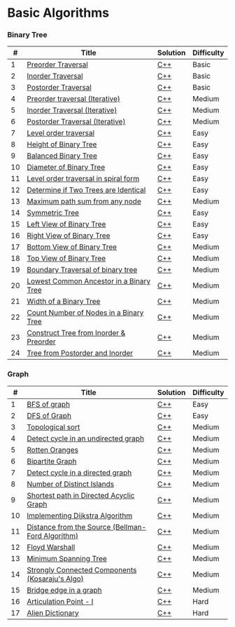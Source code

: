 # Basic Algorithms

### Binary Tree

| # | Title | Solution | Difficulty |
|---| ----- | -------- | ---------- |
|1|[Preorder Traversal](https://practice.geeksforgeeks.org/problems/preorder-traversal/1?utm_source=geeksforgeeks&utm_medium=ml_article_practice_tab&utm_campaign=article_practice_tab) | [C++](./Codes/BinaryTree/PreorderTraversal.cpp)|Basic|
|2|[Inorder Traversal](https://practice.geeksforgeeks.org/problems/inorder-traversal/0) | [C++](./Codes/BinaryTree/inOrder.cpp)|Basic|
|3|[Postorder Traversal](https://practice.geeksforgeeks.org/problems/postorder-traversal/1) | [C++](./Codes/BinaryTree/postOrder.cpp)|Basic|
|4|[Preorder traversal (Iterative)](https://practice.geeksforgeeks.org/problems/preorder-traversal-iterative/1) | [C++](./Codes/BinaryTree/preOrder1.cpp)|Medium|
|5|[Inorder Traversal (Iterative)](https://practice.geeksforgeeks.org/problems/inorder-traversal-iterative/0) | [C++](./Codes/BinaryTree/inOrder1.cpp)|Medium|
|6|[Postorder Traversal (Iterative)](https://practice.geeksforgeeks.org/problems/postorder-traversal-iterative/1) | [C++](./Codes/BinaryTree/postOrder1.cpp)|Medium|
|7|[Level order traversal](https://practice.geeksforgeeks.org/problems/level-order-traversal/1) | [C++](./Codes/BinaryTree/levelOrder1.cpp)|Easy|
|8|[Height of Binary Tree](https://practice.geeksforgeeks.org/problems/height-of-binary-tree/1?utm_source=geeksforgeeks&utm_medium=article_practice_tab&utm_campaign=article_practice_tab) | [C++](./Codes/BinaryTree/heightBt.cpp)|Easy|
|9|[Balanced Binary Tree](https://leetcode.com/problems/balanced-binary-tree/description/) | [C++](./Codes/BinaryTree/isBalanced.cpp)|Easy|
|10|[Diameter of Binary Tree](https://leetcode.com/problems/diameter-of-binary-tree/description/) | [C++](./Codes/BinaryTree/diameterOfBinaryTree.cpp)|Easy|
|11|[Level order traversal in spiral form](https://practice.geeksforgeeks.org/problems/level-order-traversal-in-spiral-form/1?utm_source=geeksforgeeks&utm_medium=article_practice_tab&utm_campaign=article_practice_tab) | [C++](./Codes/BinaryTree/findSpiral.cpp)|Easy|
|12|[Determine if Two Trees are Identical](https://practice.geeksforgeeks.org/problems/determine-if-two-trees-are-identical/1?utm_source=geeksforgeeks&utm_medium=article_practice_tab&utm_campaign=article_practice_tab) | [C++](./Codes/BinaryTree/isIdentical.cpp)|Easy|
|13|[Maximum path sum from any node](https://practice.geeksforgeeks.org/problems/maximum-path-sum-from-any-node/1?utm_source=geeksforgeeks&utm_medium=article_practice_tab&utm_campaign=article_practice_tab) | [C++](./Codes/BinaryTree/findMaxSum.cpp)|Medium|
|14|[Symmetric Tree](https://practice.geeksforgeeks.org/problems/symmetric-tree/1?utm_source=geeksforgeeks&utm_medium=article_practice_tab&utm_campaign=article_practice_tab) | [C++](./Codes/BinaryTree/isSymmetric.cpp)|Easy|
|15|[Left View of Binary Tree](https://practice.geeksforgeeks.org/problems/left-view-of-binary-tree/1?utm_source=geeksforgeeks&utm_medium=ml_article_practice_tab&utm_campaign=article_practice_tab) | [C++](./Codes/BinaryTree/leftView.cpp)|Easy|
|16|[Right View of Binary Tree](https://practice.geeksforgeeks.org/problems/right-view-of-binary-tree/1?utm_source=geeksforgeeks&utm_medium=ml_article_practice_tab&utm_campaign=article_practice_tab) | [C++](./Codes/BinaryTree/rightView.cpp)|Easy|
|17|[Bottom View of Binary Tree](https://practice.geeksforgeeks.org/problems/bottom-view-of-binary-tree/1?utm_source=geeksforgeeks&utm_medium=article_practice_tab&utm_campaign=article_practice_tab) | [C++](./Codes/BinaryTree/bottomView.cpp)|Medium|
|18|[Top View of Binary Tree](https://practice.geeksforgeeks.org/problems/top-view-of-binary-tree/1) | [C++](./Codes/BinaryTree/topView.cpp)|Medium|
|19|[Boundary Traversal of binary tree](https://practice.geeksforgeeks.org/problems/boundary-traversal-of-binary-tree/1?utm_source=geeksforgeeks&utm_medium=article_practice_tab&utm_campaign=article_practice_tab) | [C++](./Codes/BinaryTree/boundary.cpp)|Medium|
|20|[Lowest Common Ancestor in a Binary Tree](https://practice.geeksforgeeks.org/problems/lowest-common-ancestor-in-a-binary-tree/1?utm_source=geeksforgeeks&utm_medium=article_practice_tab&utm_campaign=article_practice_tab) | [C++](./Codes/BinaryTree/lca.cpp)|Medium|
|21|[Width of a Binary Tree](https://leetcode.com/problems/maximum-width-of-binary-tree/) | [C++](./Codes/BinaryTree/widthOfBinaryTree.cpp)|Medium|
|22|[Count Number of Nodes in a Binary Tree](https://practice.geeksforgeeks.org/problems/count-number-of-nodes-in-a-binary-tree/1?utm_source=geeksforgeeks&utm_medium=ml_article_practice_tab&utm_campaign=article_practice_tab) | [C++](./Codes/BinaryTree/countNodes.cpp)|Medium|
|23|[Construct Tree from Inorder & Preorder](https://practice.geeksforgeeks.org/problems/construct-tree-1/1?utm_source=geeksforgeeks&utm_medium=article_practice_tab&utm_campaign=article_practice_tab) | [C++](./Codes/BinaryTree/preToIn.cpp)|Medium|
|24|[Tree from Postorder and Inorder](https://practice.geeksforgeeks.org/problems/tree-from-postorder-and-inorder/1?utm_source=geeksforgeeks&utm_medium=ml_article_practice_tab&utm_campaign=article_practice_tab) | [C++](./Codes/BinaryTree/postToIn.cpp)|Medium|













### Graph

| # | Title | Solution | Difficulty |
|---| ----- | -------- | ---------- |
|1|[BFS of graph](https://practice.geeksforgeeks.org/problems/bfs-traversal-of-graph/1) | [C++](./Codes/Graph/bfs.cpp)|Easy|
|2|[DFS of Graph](https://practice.geeksforgeeks.org/problems/depth-first-traversal-for-a-graph/1) | [C++](./Codes/Graph/dfs.cpp)|Easy|
|3|[Topological sort](https://practice.geeksforgeeks.org/problems/topological-sort/1) | [C++](./Codes/Graph/TopologicalSort.cpp)|Medium|
|4|[Detect cycle in an undirected graph](https://practice.geeksforgeeks.org/problems/detect-cycle-in-an-undirected-graph/1) | [C++](./Codes/Graph/detect-cycle-in-an-undirected-graph.cpp)|Medium|
|5|[Rotten Oranges](https://practice.geeksforgeeks.org/problems/rotten-oranges2536/1) | [C++](./Codes/Graph/Rotten_Oranges.cpp)|Medium|
|6|[Bipartite Graph](https://practice.geeksforgeeks.org/problems/bipartite-graph/1) | [C++](./Codes/Graph/Bipartite_Graph.cpp)|Medium|
|7|[Detect cycle in a directed graph](https://practice.geeksforgeeks.org/problems/detect-cycle-in-a-directed-graph/0) | [C++](./Codes/Graph/Detect_cycle_in_directed_graph.cpp)|Medium|
|8|[Number of Distinct Islands](https://practice.geeksforgeeks.org/problems/number-of-distinct-islands/1) | [C++](./Codes/Graph/NumberOfDistinctIslands.cpp)|Medium|
|9|[Shortest path in Directed Acyclic Graph](https://practice.geeksforgeeks.org/problems/shortest-path-in-undirected-graph/1) | [C++](./Codes/Graph/ShortestpathinDirectedAcyclicGraph.cpp)|Medium|
|10|[Implementing Dijkstra Algorithm](https://practice.geeksforgeeks.org/problems/implementing-dijkstra-set-1-adjacency-matrix/1) | [C++](./Codes/Graph/DijkstraAlgorithm.cpp)|Medium|
|11|[Distance from the Source (Bellman-Ford Algorithm)](https://practice.geeksforgeeks.org/problems/distance-from-the-source-bellman-ford-algorithm/1) | [C++](./Codes/Graph/Bellman-FordAlgorithm.cpp)|Medium|
|12|[Floyd Warshall](https://practice.geeksforgeeks.org/problems/implementing-floyd-warshall2042/1) | [C++](./Codes/Graph/FloydWarshall.cpp)|Medium|
|13|[Minimum Spanning Tree](https://practice.geeksforgeeks.org/problems/minimum-spanning-tree/1) | [C++](./Codes/Graph/MinimumSpanningTree.cpp)|Medium|
|14|[Strongly Connected Components (Kosaraju's Algo)](https://practice.geeksforgeeks.org/problems/strongly-connected-components-kosarajus-algo/1) | [C++](./Codes/Graph/kosaraju.cpp)|Medium|
|15|[Bridge edge in a graph](https://practice.geeksforgeeks.org/problems/bridge-edge-in-graph/1) | [C++](./Codes/Graph/isBridge.cpp)|Medium|
|16|[Articulation Point - I](https://practice.geeksforgeeks.org/problems/articulation-point-1/1) | [C++](./Codes/Graph/articulationPoints.cpp)|Hard|
|17|[Alien Dictionary](https://practice.geeksforgeeks.org/problems/alien-dictionary/1) | [C++](./Codes/Graph/AlienDict.cpp)|Hard|
